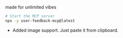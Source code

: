 made for unlimited vibes

```bash
# Start the MCP server
npx -y user-feedback-mcp@latest
```

- Added image support. Just paste it from clipboard.
